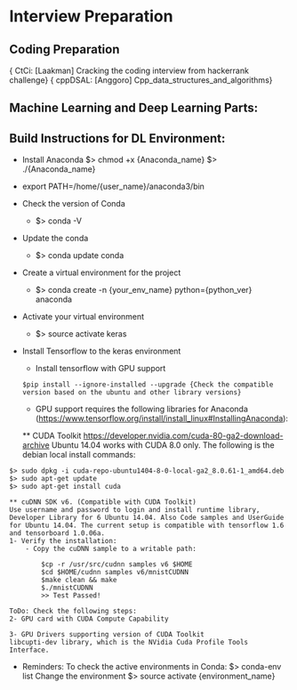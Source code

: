 # Interview Preparation
## Coding Preparation
{ CtCi: [Laakman] Cracking the coding interview from hackerrank challenge}
{ cppDSAL: [Anggoro] Cpp_data_structures_and_algorithms}

## Machine Learning and Deep Learning Parts:
## Build Instructions for DL Environment:
- Install Anaconda
  $> chmod +x {Anaconda_name}
  $> ./{Anaconda_name}

- export PATH=/home/{user_name}/anaconda3/bin

- Check the version of Conda
	- $> conda -V

- Update the conda
	- $> conda update conda

- Create a virtual environment for the project
	- $> conda create -n {your_env_name} python={python_ver} anaconda

- Activate your virtual environment
	- $> source activate keras

- Install Tensorflow to the keras environment	
	- Install tensorflow with GPU support
	```
	$pip install --ignore-installed --upgrade {Check the compatible version based on the ubuntu and other library versions}
	```
	
	* GPU support requires the following libraries for Anaconda (https://www.tensorflow.org/install/install_linux#InstallingAnaconda):
	
	** CUDA Toolkit https://developer.nvidia.com/cuda-80-ga2-download-archive
	Ubuntu 14.04 works with CUDA 8.0 only. The following is the debian local install commands:
```
$> sudo dpkg -i cuda-repo-ubuntu1404-8-0-local-ga2_8.0.61-1_amd64.deb
$> sudo apt-get update
$> sudo apt-get install cuda
```

	** cuDNN SDK v6. (Compatible with CUDA Toolkit)
	Use username and password to login and install runtime library, Developer Library for 6 Ubuntu 14.04. Also Code samples and UserGuide for Ubuntu 14.04. The current setup is compatible with tensorflow 1.6 and tensorboard 1.0.06a.
	1- Verify the installation:
		- Copy the cuDNN sample to a writable path:
```
		$cp -r /usr/src/cudnn samples v6 $HOME
		$cd $HOME/cudnn samples v6/mnistCUDNN
		$make clean && make
		$./mnistCUDNN
		>> Test Passed!
```
	ToDo: Check the following steps:
	2- GPU card with CUDA Compute Capability

	3- GPU Drivers supporting version of CUDA Toolkit
	libcupti-dev library, which is the NVidia Cuda Profile Tools Interface.

* Reminders:
To check the active environments in Conda:
$> conda-env list
Change the environment
$> source activate {environment_name}
